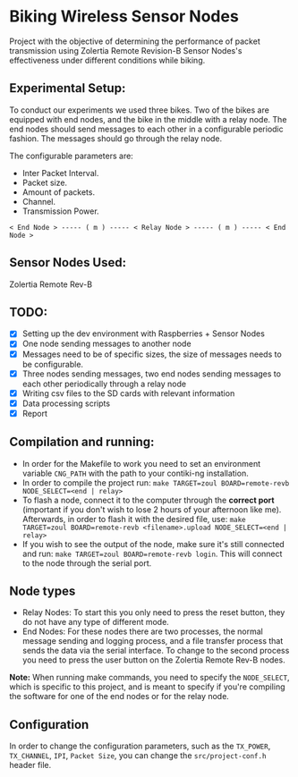 # Biking Wireless Sensor Nodes

Project with the objective of determining the performance of packet transmission using Zolertia Remote Revision-B Sensor Nodes's effectiveness under different conditions while biking.

## Experimental Setup:

To conduct our experiments we used three bikes. Two of the bikes are equipped with end nodes, and the bike in the middle with a relay node.
The end nodes should send messages to each other in a configurable periodic fashion. The messages should go through the relay node.

The configurable parameters are:

- Inter Packet Interval.
- Packet size.
- Amount of packets.
- Channel.
- Transmission Power.

```
< End Node > ----- ( m ) ----- < Relay Node > ----- ( m ) ----- < End Node > 
```

## Sensor Nodes Used:

Zolertia Remote Rev-B

## TODO:

- [X] Setting up the dev environment with Raspberries + Sensor Nodes
- [X] One node sending messages to another node
- [X] Messages need to be of specific sizes, the size of messages needs to be configurable.
- [X] Three nodes sending messages, two end nodes sending messages to each other periodically through a relay node
- [X] Writing csv files to the SD cards with relevant information
- [X] Data processing scripts
- [X] Report 

## Compilation and running:

- In order for the Makefile to work you need to set an environment variable `CNG_PATH` with the path to your contiki-ng installation.
- In order to compile the project run: `make TARGET=zoul BOARD=remote-revb NODE_SELECT=<end | relay>`
- To flash a node, connect it to the computer through the **correct port** (important if you don't wish to lose 2 hours of your afternoon like me). Afterwards, in order to flash it with the desired file, use: `make TARGET=zoul BOARD=remote-revb <filename>.upload NODE_SELECT=<end | relay>`
- If you wish to see the output of the node, make sure it's still connected and run: `make TARGET=zoul BOARD=remote-revb login`. This will connect to the node through the serial port.

## Node types

- Relay Nodes: To start this you only need to press the reset button, they do not have any type of different mode.
- End Nodes: For these nodes there are two processes, the normal message sending and logging process, and a file transfer process that sends the data via the serial interface. To change to the second process you need to press the user button on the Zolertia Remote Rev-B nodes.

**Note:** When running make commands, you need to specify the `NODE_SELECT`, which is specific to this project, and is meant to specify if you're compiling the software for one of the end nodes or for the relay node.

## Configuration

In order to change the configuration parameters, such as the `TX_POWER`, `TX_CHANNEL`, `IPI`, `Packet Size`, you can change the `src/project-conf.h` header file.
